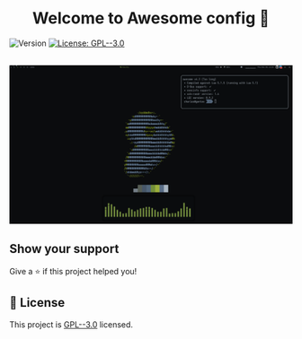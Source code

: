 <h1 align="center">Welcome to Awesome config 👋</h1>
<p>
  <img alt="Version" src="https://img.shields.io/badge/version-testing-blue.svg?cacheSeconds=2592000" />
  <a href="https://www.gnu.org/licenses/gpl-3.0.en.html" target="_blank">
    <img alt="License: GPL--3.0" src="https://img.shields.io/badge/License-GPL--3.0-yellow.svg" />
  </a>
</p>

<br />
<div align="center">
  <a href="https://github.com/charlesmenez/awesome">
    <img src="screenshot.png">
  </a>
</div>


## Show your support

Give a ⭐️ if this project helped you!

## 📝 License

This project is [GPL--3.0](https://www.gnu.org/licenses/gpl-3.0.en.html) licensed.


